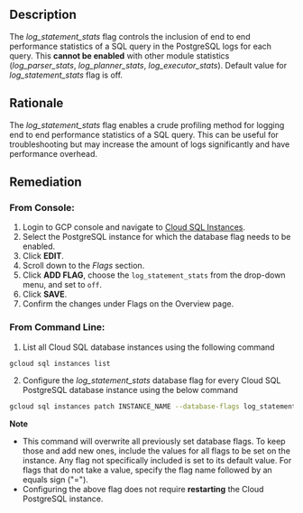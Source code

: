 ## Description

The *log_statement_stats* flag controls the inclusion of end to end performance statistics of a SQL query in the PostgreSQL logs for each query. This **cannot be enabled** with other module statistics (*log_parser_stats*, *log_planner_stats*, *log_executor_stats*). Default value for *log_statement_stats* flag is off.

## Rationale

The *log_statement_stats* flag enables a crude profiling method for logging end to end performance statistics of a SQL query. This can be useful for troubleshooting but may increase the amount of logs significantly and have performance overhead.

## Remediation

### From Console:

1. Login to GCP console and navigate to [Cloud SQL Instances](https://console.cloud.google.com/sql/).
2. Select the PostgreSQL instance for which the database flag needs to be enabled.
3. Click **EDIT**.
4. Scroll down to the *Flags* section.
5. Click **ADD FLAG**, choose the `log_statement_stats` from the drop-down menu, and set to `off`.
6. Click **SAVE**.
7. Confirm the changes under Flags on the Overview page.

### From Command Line:

1. List all Cloud SQL database instances using the following command

```bash
gcloud sql instances list
```
2. Configure the *log_statement_stats* database flag for every Cloud SQL PostgreSQL database instance using the below command

```bash
gcloud sql instances patch INSTANCE_NAME --database-flags log_statement_stats=off
```

**Note**
- This command will overwrite all previously set database flags. To keep those and add new ones, include the values for all flags to be set on the instance. Any flag not specifically included is set to its default value. For flags that do not take a value, specify the flag name followed by an equals sign ("=").
- Configuring the above flag does not require **restarting** the Cloud PostgreSQL instance.